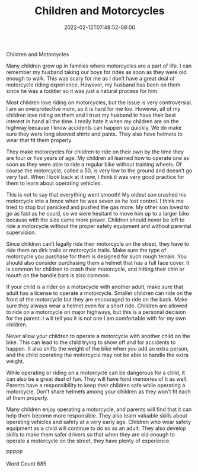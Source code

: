 ﻿---
title: "Children and Motorcycles"
date: 2022-02-12T07:48:52-08:00
description: "Motorcycles and Scooters Tips for Web Success"
featured_image: "/images/Motorcycles and Scooters.jpg"
tags: ["Motorcycles and Scooters"]
---

Children and Motorcycles

Many children grow up in families where motorcycles are a part of life. I can remember my husband taking our boys for rides as soon as they were old enough to walk. This was scary for me as I don’t have a great deal of motorcycle riding experience. However, my husband has been on them since he was a toddler so it was just a natural process for him. 

Most children love riding on motorcycles, but the issue is very controversial. I am an overprotective mom, so it is hard for me too. However, all of my children love riding on them and I trust my husband to have their best interest in hand all the time. I really hate it when my children are on the highway because I know accidents can happen so quickly. We do make sure they were long sleeved shirts and pants. They also have helmets to wear that fit them properly.

They make motorcycles for children to ride on their own by the time they are four or five years of age. My children all learned how to operate one as soon as they were able to ride a regular bike without training wheels. Of course the motorcycle, called a 50, is very low to the ground and doesn’t go very fast. When I look back at it now, I think it was very good practice for them to learn about operating vehicles. 

This is not to say that everything went smooth! My oldest son crashed his motorcycle into a fence when he was seven as he lost control. I think me tried to stop but panicked and pushed the gas more. My other son loved to go as fast as he could, so we were hesitant to move him up to a larger bike because with the size came more power. Children should never be left to ride a motorcycle without the proper safety equipment and without parental supervision.

Since children can’t legally ride their motorcycle on the street, they have to ride them on dirk trails or motorcycle  trails. Make sure the type of motorcycle you purchase for them is designed for such rough terrain. You should also consider purchasing them a helmet that has a full face cover. It is common for children to crash their motorcycle, and hitting their chin or mouth on the handle bars is also common. 

If your child is a rider on a motorcycle with another adult, make sure that adult has a license to operate a motorcycle. Smaller children can ride on the front of the motorcycle but they are encouraged to ride on the back. Make sure they always wear a helmet even for a short ride. Children are allowed to ride on a motorcycle on major highways, but this is a personal decision for the parent. I will tell you it is not one I am comfortable with for my own children.

Never allow your children to operate a motorcycle with another child on the bike. This can lead to the child trying to show off and for accidents to happen. It also shifts the weight of the bike when you add an extra person, and the child operating the motorcycle may not be able to handle the extra weight. 

While operating or riding on a motorcycle can be dangerous for a child, it can also be a great deal of fun. They will have fond memories of it as well. Parents have a responsibility to keep their children safe while operating a motorcycle. Don’t share helmets among your children as they won’t fit each of them properly. 

Many children enjoy operating a motorcycle, and parents will find that it can help them become more responsible. They also learn valuable skills about operating vehicles and safety at a very early age. Children who wear safety equipment as a child will continue to do so as an adult. They also develop skills to make them safer drivers so that when they are old enough to operate a motorcycle on the street, they have plenty of experience. 

PPPPP

Word Count 685




